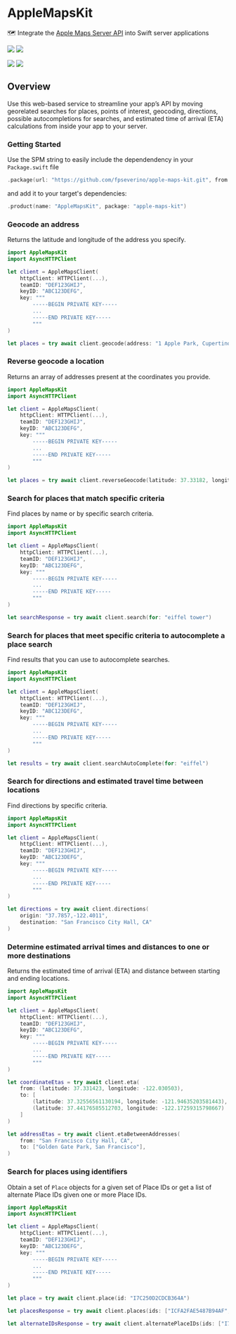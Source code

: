 # AppleMapsKit

🗺️ Integrate the [Apple Maps Server API](https://developer.apple.com/documentation/applemapsserverapi) into Swift server applications

[![](https://img.shields.io/endpoint?url=https%3A%2F%2Fswiftpackageindex.com%2Fapi%2Fpackages%2Ffpseverino%2Fapple-maps-kit%2Fbadge%3Ftype%3Dswift-versions)](https://swiftpackageindex.com/fpseverino/apple-maps-kit)
[![](https://img.shields.io/endpoint?url=https%3A%2F%2Fswiftpackageindex.com%2Fapi%2Fpackages%2Ffpseverino%2Fapple-maps-kit%2Fbadge%3Ftype%3Dplatforms)](https://swiftpackageindex.com/fpseverino/apple-maps-kit)

[![](https://img.shields.io/github/actions/workflow/status/fpseverino/apple-maps-kit/test.yml?event=push&style=plastic&logo=github&label=tests&logoColor=%23ccc)](https://github.com/fpseverino/apple-maps-kit/actions/workflows/test.yml)
[![](https://img.shields.io/codecov/c/github/fpseverino/apple-maps-kit?style=plastic&logo=codecov&label=codecov)](https://codecov.io/github/fpseverino/apple-maps-kit)

## Overview

Use this web-based service to streamline your app’s API by moving georelated searches for places, points of interest, geocoding, directions, possible autocompletions for searches, and estimated time of arrival (ETA) calculations from inside your app to your server.

### Getting Started

Use the SPM string to easily include the dependendency in your `Package.swift` file

```swift
.package(url: "https://github.com/fpseverino/apple-maps-kit.git", from: "1.0.0")
```

and add it to your target's dependencies:

```swift
.product(name: "AppleMapsKit", package: "apple-maps-kit")
```

### Geocode an address

Returns the latitude and longitude of the address you specify.

```swift
import AppleMapsKit
import AsyncHTTPClient

let client = AppleMapsClient(
    httpClient: HTTPClient(...),
    teamID: "DEF123GHIJ",
    keyID: "ABC123DEFG",
    key: """
        -----BEGIN PRIVATE KEY-----
        ...
        -----END PRIVATE KEY-----
        """
)

let places = try await client.geocode(address: "1 Apple Park, Cupertino, CA")
```

### Reverse geocode a location

Returns an array of addresses present at the coordinates you provide.

```swift
import AppleMapsKit
import AsyncHTTPClient

let client = AppleMapsClient(
    httpClient: HTTPClient(...),
    teamID: "DEF123GHIJ",
    keyID: "ABC123DEFG",
    key: """
        -----BEGIN PRIVATE KEY-----
        ...
        -----END PRIVATE KEY-----
        """
)

let places = try await client.reverseGeocode(latitude: 37.33182, longitude: -122.03118)
```

### Search for places that match specific criteria

Find places by name or by specific search criteria.

```swift
import AppleMapsKit
import AsyncHTTPClient

let client = AppleMapsClient(
    httpClient: HTTPClient(...),
    teamID: "DEF123GHIJ",
    keyID: "ABC123DEFG",
    key: """
        -----BEGIN PRIVATE KEY-----
        ...
        -----END PRIVATE KEY-----
        """
)

let searchResponse = try await client.search(for: "eiffel tower")
```

### Search for places that meet specific criteria to autocomplete a place search

Find results that you can use to autocomplete searches.

```swift
import AppleMapsKit
import AsyncHTTPClient

let client = AppleMapsClient(
    httpClient: HTTPClient(...),
    teamID: "DEF123GHIJ",
    keyID: "ABC123DEFG",
    key: """
        -----BEGIN PRIVATE KEY-----
        ...
        -----END PRIVATE KEY-----
        """
)

let results = try await client.searchAutoComplete(for: "eiffel")
```

### Search for directions and estimated travel time between locations

Find directions by specific criteria.

```swift
import AppleMapsKit
import AsyncHTTPClient

let client = AppleMapsClient(
    httpClient: HTTPClient(...),
    teamID: "DEF123GHIJ",
    keyID: "ABC123DEFG",
    key: """
        -----BEGIN PRIVATE KEY-----
        ...
        -----END PRIVATE KEY-----
        """
)

let directions = try await client.directions(
    origin: "37.7857,-122.4011",
    destination: "San Francisco City Hall, CA"
)
```

### Determine estimated arrival times and distances to one or more destinations

Returns the estimated time of arrival (ETA) and distance between starting and ending locations.

```swift
import AppleMapsKit
import AsyncHTTPClient

let client = AppleMapsClient(
    httpClient: HTTPClient(...),
    teamID: "DEF123GHIJ",
    keyID: "ABC123DEFG",
    key: """
        -----BEGIN PRIVATE KEY-----
        ...
        -----END PRIVATE KEY-----
        """
)

let coordinateEtas = try await client.eta(
    from: (latitude: 37.331423, longitude: -122.030503),
    to: [
        (latitude: 37.32556561130194, longitude: -121.94635203581443),
        (latitude: 37.44176585512703, longitude: -122.17259315798667)
    ]
)

let addressEtas = try await client.etaBetweenAddresses(
    from: "San Francisco City Hall, CA",
    to: ["Golden Gate Park, San Francisco"],
)
```

### Search for places using identifiers

Obtain a set of ``Place`` objects for a given set of Place IDs or get a list of alternate Place IDs given one or more Place IDs.

```swift
import AppleMapsKit
import AsyncHTTPClient

let client = AppleMapsClient(
    httpClient: HTTPClient(...),
    teamID: "DEF123GHIJ",
    keyID: "ABC123DEFG",
    key: """
        -----BEGIN PRIVATE KEY-----
        ...
        -----END PRIVATE KEY-----
        """
)

let place = try await client.place(id: "I7C250D2CDCB364A")

let placesResponse = try await client.places(ids: ["ICFA2FAE5487B94AF", "IA6FD1E86A544F69D"])

let alternateIDsResponse = try await client.alternatePlaceIDs(ids: ["I7C250D2CDCB364A", "ICFA2FAE5487B94AF"])
```
